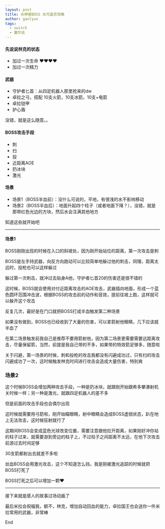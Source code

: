 ```yaml
---
layout: post
title: 水神兽BOSS 水咒盖农攻略
author: ganlyun
tags:
  - switch
  - 塞尔达
---
```


#### 先说说林克的状态
- 加过一次生命 ❤❤❤❤
- 加过一次精力

#### 武器
- 守护者匕首：从四足机器人那里抢来的dw
- 卓拉之弓，搭配 10支火箭，10支冰箭，10支+电箭
- 卓拉铠甲
- 护心盾

没错，就是这么随意。。

#### BOSS攻击手段
- 刺
- 扫
- 投
- 近距离AOE
- 扔冰块
- 激光

#### 场景
- 场景1（BOSS半血前）：没什么可说的，平地，有很浅的水不影响移动
- 场景2（BOSS半血后）：地面升起四个柱子（或者地面下降？），没错，就是那带红色光边的方块，然后水会注满其他地方




知道这些就开始吧



----

#### 场景1

BOSS刚刚出现的时候在入口的斜坡处，因为刚开始站位的距离，第一次攻击是刺

BOSS是左手持武器，向反方向跑动可以比较简单地躲过他的刺击，同理，距离太远时，投枪也可以这样躲过

躲过第一次刺击，就冲过去贴身A他，守护者匕首20的伤害还是很不错的

这时候，BOSS就会使用对付近距离攻击的AOE攻击，武器插向地面，形成一个蓝色圆环范围冲击波，根据BOSS的攻击前的动作和音效，提前往坡上跑，这样就可以躲开这个攻击

反复几次，最好是在门口就把BOSS打成半血触发第二种场景

如果没有做到，BOSS也已经收到了大量的伤害，可以拿箭射他眼睛，几下应该就半血了

在第二场景触发前我自己是推荐不要用箭射他，因为第二场景更需要需要远距离攻击，尽量保留箭，当然，前提是我自己带的不多，如果带的特效箭足够多，随意啦

关于闪避，第一场景的时候，刺和投枪的攻击我都没有闪避成功过，只有扫的攻击闪避成功了一次，这时候触发林克时间进行攻击会造成大量伤害，特别爽

### 场景2

这个时候BOSS会增加两种攻击手段，一种是扔冰块，就跟刚开始跟希多攀瀑射机关时候一样；另一种是激光，就跟四足机器人的差不多

但是前面的攻击手段也会偶尔出现

这时候就需要用弓箭啦，刚开始瞄眼睛，射中眼睛会造成BOSS虚弱状态，趴在地上无法攻击，这时候狂射就行了

这期间BOSS会变成蓝色光球改变位置，需要注意跟他拉开距离，如果刚好冲你站的柱子过来，就需要游到旁边的柱子上，不过柱子之间距离不太远，在他下次攻击前游过去时间足够

30支箭都射出去就差不多啦

丝血BOSS会用激光攻击，这个不知道怎么挡，我是刚被激光追踪的时候就把BOSS打死了

BOSS打死之后可以增加一颗❤

---

接下来就是感人的故事过场动画了

最后米拉会祝福我，额不，林克，增加自动回血的能力，卓拉国王也会送你一件米拉常用的武器，非常棒

End

